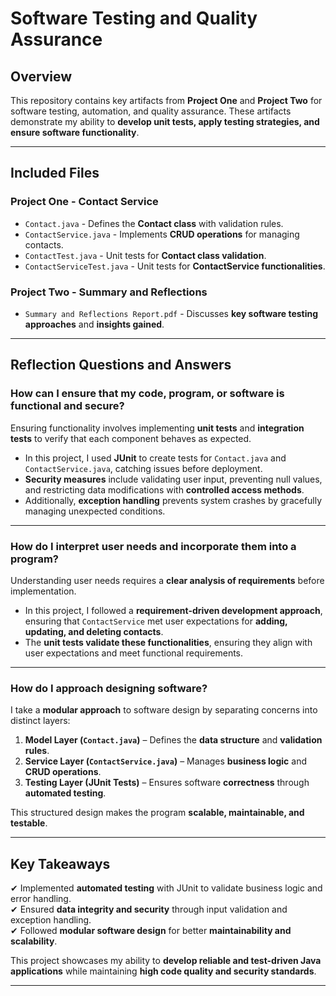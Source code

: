 #  Software Testing and Quality Assurance   

## Overview
This repository contains key artifacts from **Project One** and **Project Two** for software testing, automation, and quality assurance. These artifacts demonstrate my ability to **develop unit tests, apply testing strategies, and ensure software functionality**.

---

## Included Files

### **Project One - Contact Service**
- `Contact.java` - Defines the **Contact class** with validation rules.
- `ContactService.java` - Implements **CRUD operations** for managing contacts.
- `ContactTest.java` - Unit tests for **Contact class validation**.
- `ContactServiceTest.java` - Unit tests for **ContactService functionalities**.

### **Project Two - Summary and Reflections**
- `Summary and Reflections Report.pdf` - Discusses **key software testing approaches** and **insights gained**.

---

## Reflection Questions and Answers

### **How can I ensure that my code, program, or software is functional and secure?**
Ensuring functionality involves implementing **unit tests** and **integration tests** to verify that each component behaves as expected.  
- In this project, I used **JUnit** to create tests for `Contact.java` and `ContactService.java`, catching issues before deployment.  
- **Security measures** include validating user input, preventing null values, and restricting data modifications with **controlled access methods**.  
- Additionally, **exception handling** prevents system crashes by gracefully managing unexpected conditions.

---

### **How do I interpret user needs and incorporate them into a program?**
Understanding user needs requires a **clear analysis of requirements** before implementation.  
- In this project, I followed a **requirement-driven development approach**, ensuring that `ContactService` met user expectations for **adding, updating, and deleting contacts**.  
- The **unit tests validate these functionalities**, ensuring they align with user expectations and meet functional requirements.

---

### **How do I approach designing software?**
I take a **modular approach** to software design by separating concerns into distinct layers:

1. **Model Layer (`Contact.java`)** – Defines the **data structure** and **validation rules**.  
2. **Service Layer (`ContactService.java`)** – Manages **business logic** and **CRUD operations**.  
3. **Testing Layer (JUnit Tests)** – Ensures software **correctness** through **automated testing**.

This structured design makes the program **scalable, maintainable, and testable**.

---

## Key Takeaways
✔ Implemented **automated testing** with JUnit to validate business logic and error handling.  
✔ Ensured **data integrity and security** through input validation and exception handling.  
✔ Followed **modular software design** for better **maintainability and scalability**.  

This project showcases my ability to **develop reliable and test-driven Java applications** while maintaining **high code quality and security standards**.

---
